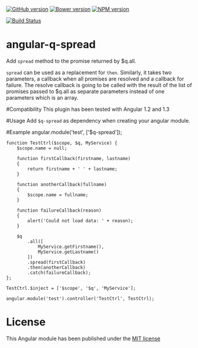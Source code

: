 [![GitHub version](https://badge.fury.io/gh/showpad%2Fangular-q-spread.svg)](http://badge.fury.io/gh/showpad%2Fangular-q-spread)
[![Bower version](https://badge.fury.io/bo/angular-q-spread.svg)](http://badge.fury.io/bo/angular-q-spread)
[![NPM version](https://badge.fury.io/js/angular-q-spread.svg)](http://badge.fury.io/js/angular-q-spread)

[![Build Status](https://travis-ci.org/showpad/angular-q-spread.svg)](https://travis-ci.org/showpad/angular-q-spread)

angular-q-spread
================

Add `spread` method to the promise returned by $q.all.

`spread` can be used as a replacement for `then`. Similarly, it takes two parameters, a callback when all promises are resolved and a callback for failure.
The resolve callback is going to be called with the result of the list of promises passed to $q.all as separate parameters instead of one parameters which is an array.

#Compatibility
This plugin has been tested with Angular 1.2 and 1.3
 
#Usage
Add `$q-spread` as dependency when creating your angular module.

#Example
    angular.module('test', ['$q-spread']);
    
    function TestCtrl($scope, $q, MyService) {
        $scope.name = null;

        function firstCallback(firstname, lastname)
        {
            return firstname + ' ' + lastname;
        }

        function anotherCallback(fullname)
        {
            $scope.name = fullname;
        }

        function failureCallback(reason)
        {
            alert('Could not load data: ' + reason);
        }
        
        $q
            .all([
                MyService.getFirstname(),
                MyService.getLastname()
            ])
            .spread(firstCallback)
            .then(anotherCallback)
            .catch(failureCallback);
    };
    
    TestCtrl.$inject = ['$scope', '$q', 'MyService'];
    
    angular.module('test').controller('TestCtrl', TestCtrl);

# License
This Angular module has been published under the [MIT license](LICENSE)
